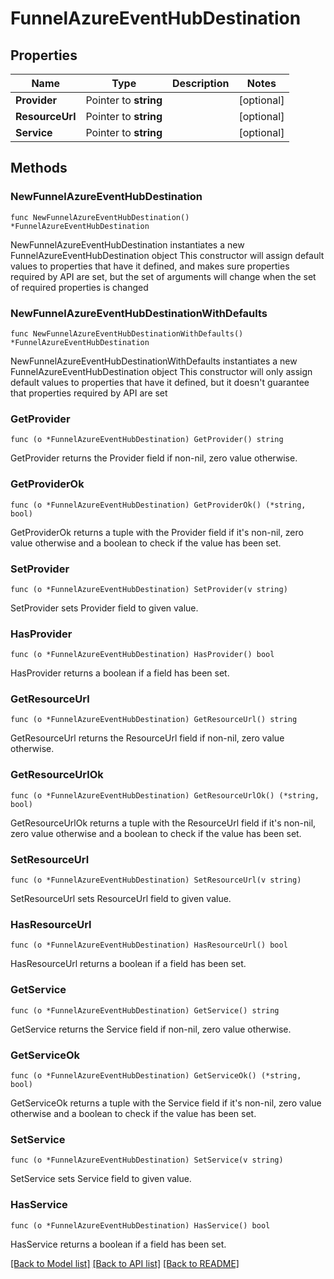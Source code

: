 # FunnelAzureEventHubDestination

## Properties

Name | Type | Description | Notes
------------ | ------------- | ------------- | -------------
**Provider** | Pointer to **string** |  | [optional] 
**ResourceUrl** | Pointer to **string** |  | [optional] 
**Service** | Pointer to **string** |  | [optional] 

## Methods

### NewFunnelAzureEventHubDestination

`func NewFunnelAzureEventHubDestination() *FunnelAzureEventHubDestination`

NewFunnelAzureEventHubDestination instantiates a new FunnelAzureEventHubDestination object
This constructor will assign default values to properties that have it defined,
and makes sure properties required by API are set, but the set of arguments
will change when the set of required properties is changed

### NewFunnelAzureEventHubDestinationWithDefaults

`func NewFunnelAzureEventHubDestinationWithDefaults() *FunnelAzureEventHubDestination`

NewFunnelAzureEventHubDestinationWithDefaults instantiates a new FunnelAzureEventHubDestination object
This constructor will only assign default values to properties that have it defined,
but it doesn't guarantee that properties required by API are set

### GetProvider

`func (o *FunnelAzureEventHubDestination) GetProvider() string`

GetProvider returns the Provider field if non-nil, zero value otherwise.

### GetProviderOk

`func (o *FunnelAzureEventHubDestination) GetProviderOk() (*string, bool)`

GetProviderOk returns a tuple with the Provider field if it's non-nil, zero value otherwise
and a boolean to check if the value has been set.

### SetProvider

`func (o *FunnelAzureEventHubDestination) SetProvider(v string)`

SetProvider sets Provider field to given value.

### HasProvider

`func (o *FunnelAzureEventHubDestination) HasProvider() bool`

HasProvider returns a boolean if a field has been set.

### GetResourceUrl

`func (o *FunnelAzureEventHubDestination) GetResourceUrl() string`

GetResourceUrl returns the ResourceUrl field if non-nil, zero value otherwise.

### GetResourceUrlOk

`func (o *FunnelAzureEventHubDestination) GetResourceUrlOk() (*string, bool)`

GetResourceUrlOk returns a tuple with the ResourceUrl field if it's non-nil, zero value otherwise
and a boolean to check if the value has been set.

### SetResourceUrl

`func (o *FunnelAzureEventHubDestination) SetResourceUrl(v string)`

SetResourceUrl sets ResourceUrl field to given value.

### HasResourceUrl

`func (o *FunnelAzureEventHubDestination) HasResourceUrl() bool`

HasResourceUrl returns a boolean if a field has been set.

### GetService

`func (o *FunnelAzureEventHubDestination) GetService() string`

GetService returns the Service field if non-nil, zero value otherwise.

### GetServiceOk

`func (o *FunnelAzureEventHubDestination) GetServiceOk() (*string, bool)`

GetServiceOk returns a tuple with the Service field if it's non-nil, zero value otherwise
and a boolean to check if the value has been set.

### SetService

`func (o *FunnelAzureEventHubDestination) SetService(v string)`

SetService sets Service field to given value.

### HasService

`func (o *FunnelAzureEventHubDestination) HasService() bool`

HasService returns a boolean if a field has been set.


[[Back to Model list]](../README.md#documentation-for-models) [[Back to API list]](../README.md#documentation-for-api-endpoints) [[Back to README]](../README.md)


